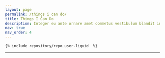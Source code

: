 ```yaml
---
layout: page
permalink: /things i can do/
title: Things I Can Do
description: Integer eu ante ornare amet commetus vestibulum blandit integer in curae ac faucibus integer non. Adipiscing cubilia elementum integer lorem ipsum dolor sit amet.
nav: true
nav_order: 4
---
```


<div class="  align-items-center">
 
    {% include repository/repo_user.liquid  %}

</div>

---
